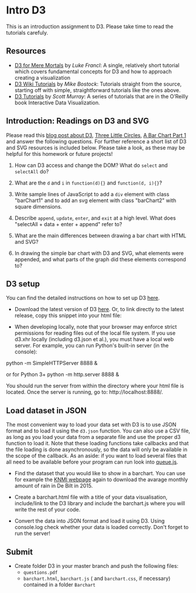 # Intro D3

This is an introduction assignment to D3. Please take time to read the tutorials carefuly. 


[D3website]: http://d3js.org/

## Resources

* [D3 for Mere Mortals] by *Luke Francl*: A single, relatively short tutorial
  which covers fundamental concepts for D3 and how to approach creating a
  visualization
* [D3 Wiki Tutorials] by *Mike Bostock*: Tutorials straight from the source,
  starting off with simple, straightforward tutorials like the ones above.
* [D3 Tutorials] by *Scott Murray*: A series of tutorials that are in the
  O’Reilly book Interactive Data Visualization.

[D3 for Mere Mortals]: http://www.recursion.org/d3-for-mere-mortals/
[D3 Wiki Tutorials]: https://github.com/mbostock/d3/wiki/Tutorials
[D3 Tutorials]: http://alignedleft.com/tutorials/d3/


## Introduction: Readings on D3 and SVG

Please read this [blog post about D3], [Three Little Circles], [A Bar Chart
Part 1] and answer the following questions. For further reference a short list
of D3 and SVG resources is included below. Please take a look, as these may be
helpful for this homework or future projects!

[blog post about D3]: http://www.jeromecukier.net/blog/2013/03/05/d3-tutorial-at-strata-redux/
[Three Little Circles]: http://mbostock.github.io/d3/tutorial/circle.html
[A Bar Chart Part 1]: http://mbostock.github.io/d3/tutorial/bar-1.html

1. How can D3 access and change the DOM? What do `select` and `selectAll` do?

2. What are the `d` and `i` in `function(d){}` and `function(d, i){}`?

3. Write sample lines of JavaScript to add a `div` element with class
   "barChart1" and to add an svg element with class "barChart2" with square
   dimensions.

4. Describe `append`, `update`, `enter`, and `exit` at a high level. What does
   "selectAll + data + enter + append" refer to?

5. What are the main differences between drawing a bar chart with HTML and SVG?

6. In drawing the simple bar chart with D3 and SVG, what elements were
   appended, and what parts of the graph did these elements correspond to?

## D3 setup
You can find the detailed instructions on how to set up D3 [here][1].

[1]: https://github.com/mbostock/d3/wiki

*  Download the latest version of D3 [here][2]. Or, to link directly to the latest release, copy this snippet into your html file:
<script src="//d3js.org/d3.v3.min.js" charset="utf-8"></script>

* When developing locally, note that your browser may enforce strict permissions for reading files out of the local file system. If you use d3.xhr locally (including d3.json et al.), you must have a local web server. For example, you can run Python's built-in server (in the console):

python -m SimpleHTTPServer 8888 &

or for Python 3+
python -m http.server 8888 &

You should run the server from within the directory where your html file is located. Once the server is running, go to: http://localhost:8888/.
   
[2]: https://github.com/mbostock/d3/releases   
   
## Load dataset in JSON

The most convenient way to load your data set with D3 is to use JSON format and to
load it using the `d3.json` function. You can also use a CSV file, as long as you load your data from a separate file and use the proper d3 function to load it. Note that these loading functions take callbacks and that the
file loading is done asynchronously, so the data will only be available in
the scope of the callback. As an aside: if you want to load several files
that all need to be available before your program can run look into 
[queue.js].

[queue.js]: https://github.com/mbostock/queue

* Find the dataset that you would like to show in a barchart. You can use for example the [KNMI webpage] again to download the avarage monthly amount of rain in De Bilt in 2015.

* Create a barchart.html file with a title of your data visualisation, include/link to the D3 library and include the barchart.js where you will write the rest of your code.

* Convert the data into JSON format and load it using D3. Using console.log check whether your data is loaded correctly. Don't forget to run the server!


[KNMI webpage]: http://projects.knmi.nl/klimatologie/daggegevens/selectie.cgi

## Submit

* Create folder D3 in your master branch and push the following files:
    * `questions.pdf`
    * `barchart.html`, `barchart.js` ( and `barchart.css`, if necessary) contained in a folder `Barchart`




